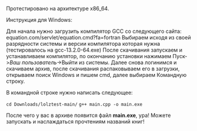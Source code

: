 Протестировано на архитектуре x86_64.

Инструкция для Windows:

Для начала нужно загрузить компилятор GCC со следующего сайта: equation.com/servlet/equation.cmd?fa=fortran
Выбираем исходя из своей разрядности системы и версии компилятора которая нужна (тестировалось на gcc-13.2.0-64.exe)
После скачивания запускаем и устанавливаем компилятор, по окончанию установки нажимаем Пуск->*Ваш пользователь*->Выйти из системы.
Далее снова логинимся и скачиваем архив, после скачивания распаковываем его в загрузки, открываем поиск Windows и пишем cmd, далее выбираем Командную строку.

В командной строке нужно написать следующее:

`cd Downloads/lolztest-main/`
`g++ main.cpp -o main.exe`

После чего у вас в архиве появится файл **main.exe**, ура!
Можете запускать и наслаждаться прочтениям названий книг!
